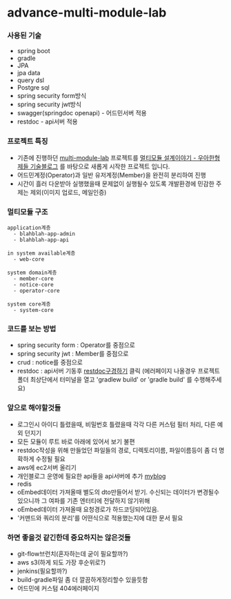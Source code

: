 # advance-multi-module-lab


### 사용된 기술
- spring boot
- gradle
- JPA 
- jpa data 
- query dsl 
- Postgre sql 
- spring security form방식
- spring security jwt방식 
- swagger(springdoc openapi) - 어드민서버 적용
- restdoc - api서버 적용

### 프로젝트 특징
- 기존에 진행하던 [multi-module-lab](https://github.com/cocota93/multi-module-lab) 프로젝트를 [멀티모듈 설계이야기 - 우아한형제들 기술블로그](https://woowabros.github.io/study/2019/07/01/multi-module.html)
를 바탕으로 새롭게 시작한 프로젝트 입니다.
- 어드민계정(Operator)과 일반 유저계정(Member)을 완전히 분리하여 진행
- 시간이 흘러 다운받아 실행했을때 문제없이 실행될수 있도록 개발환경에 민감한 주제는 제외(이미지 업로드, 메일인증)

### 멀티모듈 구조
```
application계층
  - blahblah-app-admin
  - blahblah-app-api

in system available계층
  - web-core

system domain계층
  - member-core
  - notice-core
  - operator-core
  
system core계층  
  - system-core
```

### 코드를 보는 방법
- spring security form : Operator를 중점으로
- spring security jwt : Member를 중점으로
- crud : notice를 중점으로
- restdoc : api서버 기동후 [restdoc구경하기](http://localhost:8081/docs/index.html) 클릭 (에러페이지 나올경우 프로젝트 폴더 최상단에서 터미널을 열고 'gradlew build' or 'gradle build' 를 수행해주세요)

### 앞으로 해야할것들
- 로그인시 아이디 틀렸을때, 비밀번호 틀렸을때 각각 다른 커스텀 필터 처리, 다른 예외 던지기
- 모든 모듈이 루트 바로 아래에 있어서 보기 불편
- restdoc작성을 위해 만들었던 파일들의 경로, 디렉토리이름, 파일이름등이 좀 더 명확하게 수정될 필요
- aws에 ec2서버 올리기
- 개인블로그 운영에 필요한 api들을 api서버에 추가 [myblog](https://github.com/cocota93/myblog)
- redis
- oEmbed데이터 가져올때 별도의 dto만들어서 받기. 수신되는 데이터가 변경될수있으니까 그 여파를 기존 엔터티에 전달하지 않기위해
- oEmbed데이터 가져올때 요청경로가 하드코딩되어있음.
- '커맨드와 쿼리의 분리'를 어떤식으로 적용했는지에 대한 문서 필요  


### 하면 좋을것 같긴한데 중요하지는 않은것들 
- git-flow브런치(혼자하는데 굳이 필요할까?)
- aws s3(하게 되도 가장 후순위로?)
- jenkins(필요할까?)
- build-gradle파일 좀 더 깔끔하게정리할수 있을듯함
- 어드민에 커스텀 404에러페이지
